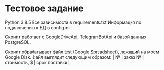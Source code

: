 # Тестовое задание

Python 3.8.5
Все зависимости в requirements.txt
Информация по подключению к БД в config.ini

Скрипт работает с GoogleDriveApi, TelegramBotApi и базой данных PostgreSQL.

Скрипт обрабатывает файл test (Google Spreadsheet), лежащий на моем Google Disk. Файл выглядит следующим образом:
| № | заказ № | стоимость, $ | срок поставки |

